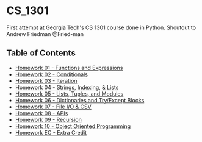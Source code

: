 # CS_1301
First attempt at Georgia Tech's CS 1301 course done in Python.
Shoutout to Andrew Friedman @Fried-man

## Table of Contents
- [Homework 01 - Functions and Expressions](./Homework_01/)
- [Homework 02 - Conditionals](./Homework_02/)
- [Homework 03 - Iteration](./Homework_03/)
- [Homework 04 - Strings, Indexing, & Lists](./Homework_04/)
- [Homework 05 - Lists, Tuples, and Modules](./Homework_05/)
- [Homework 06 - Dictionaries and Try/Except Blocks](./Homework_06/)
- [Homework 07 - File I/O & CSV](./Homework_07/)
- [Homework 08 - APIs](./Homework_08/)
- [Homework 09 - Recursion](./Homework_09/)
- [Homework 10 - Object Oriented Programming](./Homework_10/)
- [Homework EC - Extra Credit](./Homework_EC/)